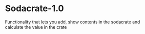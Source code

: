 # Sodacrate-1.0
Functionality that lets you add, show contents in the sodacrate and calculate the value in the crate
